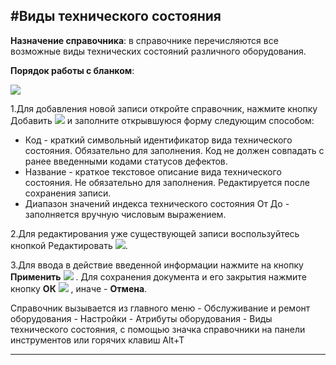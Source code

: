 ﻿#Виды технического состояния
----------
**Назначение справочника**: в справочнике перечисляются все возможные виды технических состояний различного оборудования.

**Порядок работы с бланком**: 

![](topic:Repair.Repair.AddFiles.Screenshot_10937.jpg)

1.Для добавления новой записи откройте справочник, нажмите кнопку Добавить ![](Topic:Repair.Repair.Addfiles.Btn_Add.png) и заполните открывшуюся форму следующим способом:

- Код - краткий символьный идентификатор вида технического состояния. Обязательно для заполнения. Код не должен совпадать с ранее введенными кодами статусов дефектов.
- Название - краткое текстовое описание вида технического состояния. Не обязательно для заполнения. Редактируется после сохранения записи.
- Диапазон значений индекса технического состояния От До - заполняется вручную числовым выражением.


2.Для редактирования уже существующей записи воспользуйтесь кнопкой Редактировать  ![](Topic:Repair.Repair.Addfiles.Btn_Edit.png).

3.Для ввода в действие введенной информации нажмите на кнопку **Применить** ![](Topic:Repair.Repair.Addfiles.Btn_OK.png) .
Для сохранения документа и его закрытия нажмите кнопку **ОК**
  ![](Topic:Repair.Repair.Addfiles.Btn_Post.png) , иначе  -  **Отмена**.

Справочник вызывается из главного меню - Обслуживание и ремонт оборудования - Настройки - Атрибуты оборудования - Виды технического состояния, с помощью значка справочники на панели инструментов или горячих клавиш  Alt+T 


----------